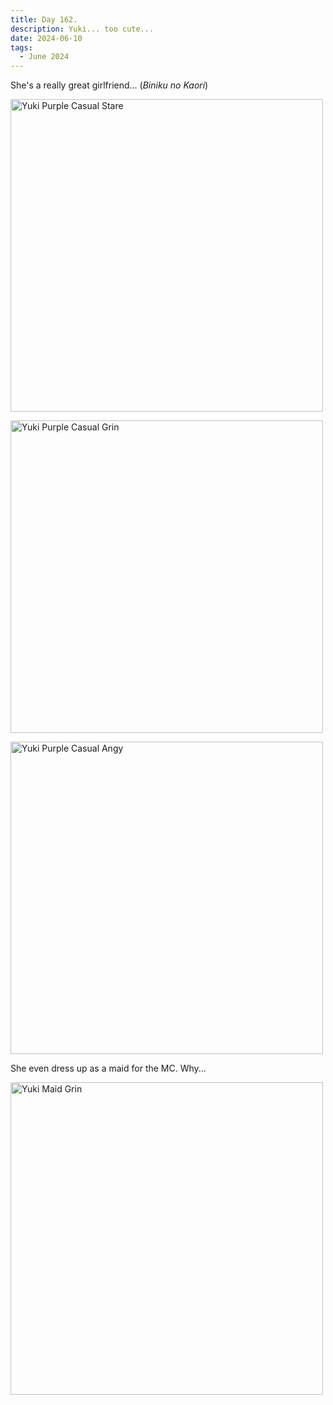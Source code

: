 ```yaml
---
title: Day 162.
description: Yuki... too cute...
date: 2024-06-10
tags: 
  - June 2024
---
```


She's a really great girlfriend... (*Biniku no Kaori*)

<a href="https://imgur.com/3TumDJh"><img src="https://i.imgur.com/3TumDJh.png" title="Yuki Purple Casual Stare" width="500px" alt="Yuki Purple Casual Stare"/></a>

<a href="https://imgur.com/JWM8WRw"><img src="https://i.imgur.com/JWM8WRw.png" title="Yuki Purple Casual Grin" width="500px" alt="Yuki Purple Casual Grin"/></a>

<a href="https://imgur.com/bILitMk"><img src="https://i.imgur.com/bILitMk.png" title="Yuki Purple Casual Angy" width="500px" alt="Yuki Purple Casual Angy"/></a>

She even dress up as a maid for the MC. Why...

<a href="https://imgur.com/kGmKTNB"><img src="https://i.imgur.com/kGmKTNB.png" title="Yuki Maid Grin" width="500px" alt="Yuki Maid Grin"/></a>